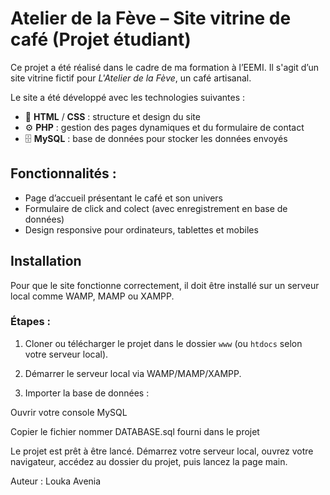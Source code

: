 # Atelier de la Fève – Site vitrine de café (Projet étudiant)

Ce projet a été réalisé dans le cadre de ma formation à l’EEMI. Il s'agit d’un site vitrine fictif pour _L'Atelier de la Fève_, un café artisanal.

Le site a été développé avec les technologies suivantes :
- 🧱 **HTML** / **CSS** : structure et design du site
- ⚙️ **PHP** : gestion des pages dynamiques et du formulaire de contact
- 🗄️ **MySQL** : base de données pour stocker les données envoyés

## Fonctionnalités :
- Page d’accueil présentant le café et son univers
- Formulaire de click and colect (avec enregistrement en base de données)
- Design responsive pour ordinateurs, tablettes et mobiles

## Installation

Pour que le site fonctionne correctement, il doit être installé sur un serveur local comme WAMP, MAMP ou XAMPP.

### Étapes :

1. Cloner ou télécharger le projet dans le dossier `www` (ou `htdocs` selon votre serveur local).

2. Démarrer le serveur local via WAMP/MAMP/XAMPP.

3. Importer la base de données :
   
  Ouvrir votre console MySQL

  Copier le fichier nommer DATABASE.sql fourni dans le projet

Le projet est prêt à être lancé. Démarrez votre serveur local, ouvrez votre navigateur, accédez au dossier du projet, puis lancez la page main.

Auteur : Louka Avenia
